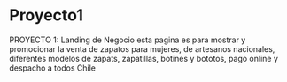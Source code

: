 # Proyecto1
PROYECTO 1: Landing de Negocio
esta pagina es para mostrar y promocionar la venta de zapatos para mujeres, de artesanos nacionales, diferentes modelos de zapats, zapatillas, botines y bototos, pago online y despacho a todos Chile
